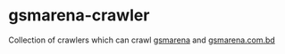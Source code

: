 # gsmarena-crawler

Collection of crawlers which can crawl [gsmarena](www.gsmarena.com) and [gsmarena.com.bd](www.gsmarena.com.bd)
